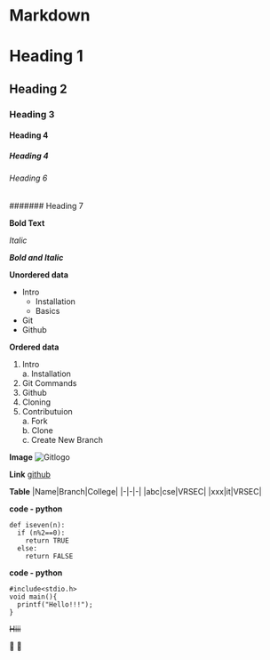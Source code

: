 # Markdown

# Heading 1

## Heading 2

### Heading 3

#### Heading 4

##### Heading 4

###### Heading 6

####### Heading 7

**Bold Text**

*Italic*

***Bold and Italic***

**Unordered data**
- Intro
  * Installation
  * Basics
- Git
- Github

**Ordered data**
1. Intro    
   a. Installation
2. Git Commands
3. Github
4. Cloning 
5. Contributuion    
   a. Fork     
   b. Clone    
   c. Create New Branch
   
**Image**
![Gitlogo](https://p.kindpng.com/picc/s/128-1280187_github-logo-png-github-transparent-png.png)
   
**Link**
[github](https://github.com)
   
**Table**
|Name|Branch|College|
|-|-|-|
|abc|cse|VRSEC|
|xxx|it|VRSEC|
   
**code - python**
```
def iseven(n):
  if (n%2==0):
    return TRUE
  else:
    return FALSE
```
**code - python**
```
#include<stdio.h>
void main(){
  printf("Hello!!!");
}
```
~~Hiii~~
   
:poultry_leg:
:lipstick:
   
   
   
   
   
